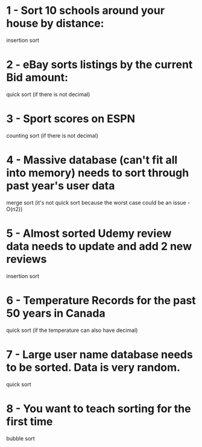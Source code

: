 # 1 - Sort 10 schools around your house by distance:

insertion sort

# 2 - eBay sorts listings by the current Bid amount:

quick sort (if there is not decimal)

# 3 - Sport scores on ESPN

counting sort (if there is not decimal)

# 4 - Massive database (can't fit all into memory) needs to sort through past year's user data

merge sort (it's not quick sort because the worst case could be an issue - O(n2))

# 5 - Almost sorted Udemy review data needs to update and add 2 new reviews

insertion sort

# 6 - Temperature Records for the past 50 years in Canada

quick sort (if the temperature can also have decimal)

# 7 - Large user name database needs to be sorted. Data is very random.

quick sort

# 8 - You want to teach sorting for the first time

bubble sort
